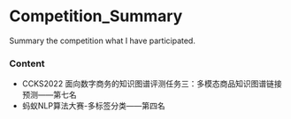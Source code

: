 # Competition_Summary
Summary the competition what I have participated.

### Content

- CCKS2022 面向数字商务的知识图谱评测任务三：多模态商品知识图谱链接预测——第七名
- 蚂蚁NLP算法大赛-多标签分类——第四名

